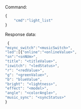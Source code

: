   Command:
  
  ```js
  {
      "cmd":"light_list"
  }
  ```
  
  Response data:
 ```js
  {
"msync_switch":"<musicSwitch>",
"led":[{"online":"<onlineValue>",
"sn":"<snNUm>",
"title": "<titleValue>", 
"iswitch": "<ledStatus>", 
"r": "<redValue>", 
"g": "<greenValue>",
"b": "blueValue",
"bright": "<lightness>",
"effect": "<model>",
"angle": "<colorAngle>",
"music_sync": "<syncStatus>" 
}
```

